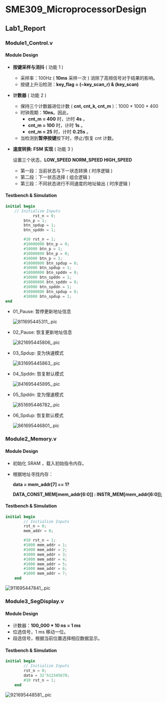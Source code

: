 # SME309_MicroprocessorDesign

## Lab1_Report

### Module1_Control.v

#### Module Design

* **按键采样与消抖** ( 功能 1 )
  * 采样率：100Hz ( **10ms** 采样一次 ) 消除了高频信号对于结果的影响。
  * 按键上升沿检测：**key_flag = (~key_scan_r) & (key_scan)**

* **计数器** ( 功能 2 )

  * 保持三个计数器进位计数 ( **cnt, cnt_k, cnt_m** )：1000 * 1000 * 400 
  * 时钟周期：**10ns**。因此，
    * **cnt_m = 400** 时，计时 **4s** 。
    * **cnt_m = 100** 时，计时 **1s** 。
    * **cnt_m = 25** 时，计时 **0.25s** 。
  * 当检测到**暂停按键**按下时，停止/恢复 cnt 计数。

* **速度转换: FSM 实现** ( 功能 3 )

  设置三个状态，**LOW_SPEED NORM_SPEED HIGH_SPEED**

  * 第一段：当前状态与下一状态转换 ( 时序逻辑 )
  * 第二段：下一状态选择 ( 组合逻辑 )
  * 第三段：不同状态进行不同速度的地址输出 ( 时序逻辑 )

#### Testbench & Simulation

```verilog
initial begin
  	// Initialize Inputs
  			rst_n = 0;
        btn_p = 1;
        btn_spdup = 1;
        btn_spddn = 1;

        #10 rst_n = 1;
        #10000000 btn_p = 0;
        #10000 btn_p = 1;
        #10000000 btn_p = 0;
        #10000 btn_p = 1;
        #10000000 btn_spdup = 0;
        #10000 btn_spdup = 1;
        #10000000 btn_spddn = 0;
        #10000 btn_spddn = 1;
        #10000000 btn_spddn = 0;
        #10000 btn_spddn = 1;
        #10000000 btn_spdup = 0;
        #10000 btn_spdup = 1;
end
```

* 01_Pause: 暂停更新地址信息

  ![811695445311_.pic](Lab1/picture/811695445311_.pic.jpg)

* 02_Pause: 恢复更新地址信息

  ![821695445806_.pic](/Lab1/picture/821695445806_.pic.jpg)

* 03_Spdup: 变为快速模式

  ![831695445863_.pic](Lab1/picture/831695445863_.pic.jpg)

* 04_Spddn: 恢复默认模式

  ![841695445895_.pic](Lab1/picture/841695445895_.pic.jpg)

* 05_Spddn: 变为慢速模式

  ![851695446782_.pic](Lab1/picture/851695446782_.pic.jpg)

* 06_Spdup: 恢复默认模式

  ![861695446801_.pic](Lab1/picture/861695446801_.pic.jpg)

### Module2_Memory.v

#### Module Design

* 初始化 SRAM ，载入初始指令内存。

* 根据地址寻找内存：

  **data = mem_addr[7] == 1?**

  **DATA_CONST_MEM[mem_addr[6:0]] : INSTR_MEM[mem_addr[6:0]];**

#### Testbench & Simulation

```verilog
initial begin
        // Initialize Inputs
        rst_n = 0;
        mem_addr = 0;

        #10 rst_n = 1;
        #1000 mem_addr = 1;
        #1000 mem_addr = 2;
        #1000 mem_addr = 3;
        #1000 mem_addr = 4;
        #1000 mem_addr = 5;
        #1000 mem_addr = 6;
        #1000 mem_addr = 7;
    end
```

![911695447841_.pic](Lab1/picture/911695447841_.pic.jpg)

### Module3_SegDisplay.v

#### Module Design

* 计数器：**100_000 * 10 ns = 1 ms**
* 位选信号，1 ms 移动一位。
* 段选信号，根据当前位置选择相应数据显示。

#### Testbench & Simulation

```verilog
initial begin
        // Initialize Inputs
        rst_n = 0;
        data = 32'h12345678;
        #10 rst_n = 1;
    end
```

![921695448581_.pic](Lab1/picture/921695448581_.pic.jpg)

